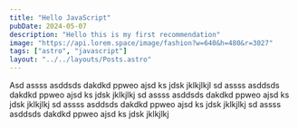 ```yaml
---
title: "Hello JavaScript"
pubDate: 2024-05-07
description: "Hello this is my first recommendation"
image: "https://api.lorem.space/image/fashion?w=640&h=480&r=3027"
tags: ["astro", "javascript"]
layout: "../../layouts/Posts.astro"
---
```


Asd assss asddsds dakdkd ppweo ajsd ks jdsk jklkjlkjl
sd assss asddsds dakdkd ppweo ajsd ks jdsk jklkjlkj
sd assss asddsds dakdkd ppweo ajsd ks jdsk jklkjlkj
sd assss asddsds dakdkd ppweo ajsd ks jdsk jklkjlkj
sd assss asddsds dakdkd ppweo ajsd ks jdsk jklkjlkj